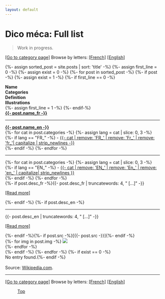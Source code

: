 ```yaml
---
layout: default
---
```

<a name="top"></a>

# Dico méca: Full list

> Work in progress.

[&#91;Go to category page&#93;](/categories) Browse by letters: [&#91;French&#93;](/alphabet_fr) [&#91;English&#93;](/alphabet_en)

<!-- All -->
{%- assign sorted_post = site.posts | sort: 'title' -%}
{%- assign first_line = 0 -%}
{%- assign exist = 0 -%}
{%- for post in sorted_post -%}
{%- if post -%}
{%- assign exist = 1 -%}
{%- if first_line == 0 -%}
<div class="divTable" style="display: table;">
	<div class="divTableBody">
		<div class="divTableHead">
			<div class="divTableCellHead"><strong>Name</strong></div>
			<div class="divTableCellHead"><strong>Categories</strong></div>
			<div class="divTableCellHead"><strong>Definition</strong></div>
			<div class="divTableCellHead"><strong>Illustrations</strong></div>
		</div>
{%- assign first_line = 1 -%}
{%- endif-%}
<div class="divTableRow divContentRow">
	<div border="1" border-color="grey" class="divTableCell"><a name="{{- post.title | downcase | replace:'é','e' | replace:' ','_' | replace:',','-' | replace:'/','' -}}"><div class="anchor"></div></a><a href="{{- post.url -}}.html"><strong><span class="FR">{{- post.name_fr -}}</span><hr class="trait"><span class="EN">{{- post.name_en -}}</span></strong></a></div>
	<div class="divTableCell">
		{%- for cat in post.categories -%}
			{%- assign lang = cat | slice: 0, 3 -%}
			{%- if lang == "FR_" -%}
				<span class="FR">- <a href="categories.html#{{- cat | downcase | replace:'é','e' | replace:' ','_' | replace:',','-' | replace:'/','' -}}">{{- cat | remove: 'FR_' | remove: 'Fr_' | remove: 'fr_'| capitalize | strip_newlines -}}</a></span><br />
			{%- endif -%}
		{%- endfor -%}
		<hr class="trait">
		{%- for cat in post.categories -%}
			{%- assign lang = cat | slice: 0, 3 -%}
			{%- if lang == "EN_" -%}
				<span class="EN">- <a href="categories.html#{{- cat | downcase | replace:'é','e' | replace:' ','_' | replace:',','-' | replace:'/','' -}}">{{- cat | remove: 'EN_' | remove: 'En_' | remove: 'en_' | capitalize| strip_newlines }}</a></span><br />
			{%- endif -%}
	{%- endfor -%}
	</div>
	<div class="divTableCell">{%- if post.desc_fr -%}<span class="FR">{{- post.desc_fr | truncatewords: 4, " [...]"  -}}</span><a href="{{- post.url -}}.html"><p class="readmore">&#91;Read more&#93;</p></a>{%- endif -%}
		{%- if post.desc_en -%}<hr class="trait">
		<span class="EN">{{- post.desc_en | truncatewords: 4, " [...]" -}}</span><a href="{{- post.url -}}.html"><p class="readmore">&#91;Read more&#93;</p></a>{%- endif -%}{%- if post.src -%}[{{- post.src -}}]{%- endif -%}</div>
	<div class="divTableCell">
		{%- for img in post.img -%}
			<a href="{{- post.url -}}.html#img"><img class="img" src="/assets/img/{{- img | strip_newlines -}}"></a>
			<br />
		{%- endfor -%}
	</div>
</div>
{%- endif -%}
{%- endfor -%}
{%- if exist == 0 -%}<div class="divTable" data-letter="ALL"><div>No entry found.{%- endif -%}
</div>
</div>

<br />
Source: 
<a href="https://www.wikipedia.com" target="_blank">Wikipedia.com</a>.

<hr class="trait">

[&#91;Go to category page&#93;](/categories) Browse by letters: [&#91;French&#93;](/alphabet_fr) [&#91;English&#93;](/alphabet_en)

<figure><a href="#top"><div class="fixed">Top</div></a></figure>